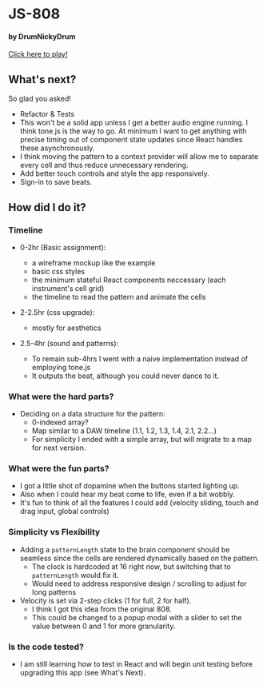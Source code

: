 # JS-808

#### by DrumNickyDrum

[Click here to play!](http://github.com)

## What's next?

So glad you asked!

- Refactor & Tests
- This won't be a solid app unless I get a better audio engine running. I think tone.js is the way to go. At minimum I want to get anything with precise timing out of component state updates since React handles these asynchronously.
- I think moving the pattern to a context provider will allow me to separate every cell and thus reduce unnecessary rendering.
- Add better touch controls and style the app responsively.
- Sign-in to save beats.

## How did I do it?

### Timeline

- 0-2hr (Basic assignment):

  - a wireframe mockup like the example
  - basic css styles
  - the minimum stateful React components neccessary (each instrument's cell grid)
  - the timeline to read the pattern and animate the cells

- 2-2.5hr (css upgrade):

  - mostly for aesthetics

- 2.5-4hr (sound and patterns):
  - To remain sub-4hrs I went with a naive implementation instead of employing tone.js
  - It outputs the beat, although you could never dance to it.

### What were the hard parts?

- Deciding on a data structure for the pattern:
  - 0-indexed array?
  - Map similar to a DAW timeline (1.1, 1.2, 1.3, 1.4, 2.1, 2.2...)
  - For simplicity I ended with a simple array, but will migrate to a map for next version.

### What were the fun parts?

- I got a little shot of dopamine when the buttons started lighting up.
- Also when I could hear my beat come to life, even if a bit wobbly.
- It's fun to think of all the features I could add (velocity sliding, touch and drag input, global controls)

### Simplicity vs Flexibility

- Adding a `patternLength` state to the brain component should be seamless since the cells are rendered dynamically based on the pattern.
  - The clock is hardcoded at 16 right now, but switching that to `patternLength` would fix it.
  - Would need to address responsive design / scrolling to adjust for long patterns
- Velocity is set via 2-step clicks (1 for full, 2 for half).
  - I think I got this idea from the original 808.
  - This could be changed to a popup modal with a slider to set the value between 0 and 1 for more granularity.

### Is the code tested?

- I am still learning how to test in React and will begin unit testing before upgrading this app (see What's Next).
